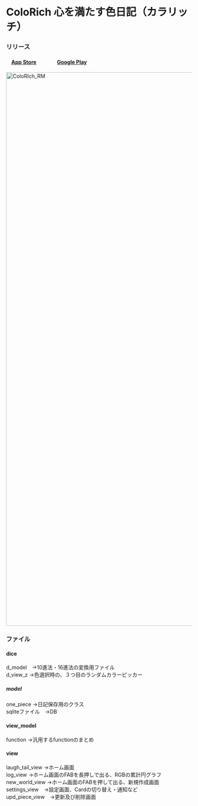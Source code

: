 # ColoRich 心を満たす色日記（カラリッチ） 　
### リリース
#### 　[App Store](https://apps.apple.com/jp/app/id1605445070)　　　　[Google Play](https://play.google.com/store/apps/details?id=com.hiroshu.colorich)　　　　　
<img width="1500" alt="ColoRIch_RM" src="https://user-images.githubusercontent.com/96947875/150629296-0191ca0a-345b-4213-8979-e9e25ce71586.png">

### ファイル
#### dice
d_model　→10進法・16進法の変換用ファイル  
d_view_z →色選択時の、３つ目のランダムカラーピッカー

##### model
one_piece →日記保存用のクラス  
sqliteファイル　→DB

#### view_model
function →汎用するfunctionのまとめ

#### view
laugh_tail_view →ホーム画面  
log_view →ホーム画面のFABを長押しで出る、RGBの累計円グラフ  
new_world_view →ホーム画面のFABを押して出る、新規作成画面  
settings_view　→設定画面、Cardの切り替え・通知など  
upd_piece_view　→更新及び削除画面  
